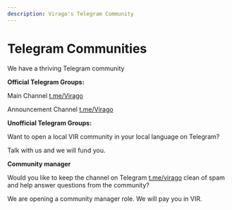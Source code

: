 ```yaml
---
description: Virago's Telegram Community
---
```


# Telegram Communities

We have a thriving Telegram community

**Official Telegram Groups:**

Main Channel [t.me/Virago](https://t.me/Virago)

Announcement Channel [t.me/Virago](https://t.me/Virago)

**Unofficial Telegram Groups:**

Want to open a local VIR community in your local language on Telegram?

Talk with us and we will fund you.

**Community manager**

Would you like to keep the channel on Telegram [t.me/virago](https://t.me/virago) clean of spam and help answer questions from the community?

We are opening a community manager role. We will pay you in VIR.
